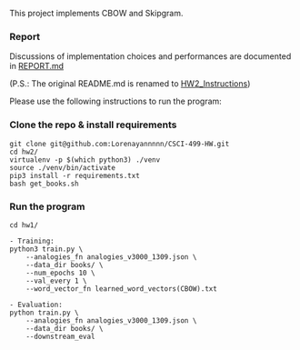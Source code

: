 This project implements CBOW and Skipgram.

### Report
Discussions of implementation choices and performances are documented in [REPORT.md](REPORT.md)

(P.S.: The original README.md is renamed to [HW2_Instructions](HW2_Instructions.md))

Please use the following instructions to run the program:
### Clone the repo & install requirements
```
git clone git@github.com:Lorenayannnnn/CSCI-499-HW.git
cd hw2/
virtualenv -p $(which python3) ./venv
source ./venv/bin/activate
pip3 install -r requirements.txt
bash get_books.sh
```

### Run the program
```
cd hw1/

- Training:
python3 train.py \
    --analogies_fn analogies_v3000_1309.json \
    --data_dir books/ \
    --num_epochs 10 \
    --val_every 1 \
    --word_vector_fn learned_word_vectors(CBOW).txt

- Evaluation:
python train.py \
    --analogies_fn analogies_v3000_1309.json \
    --data_dir books/ \
    --downstream_eval
```